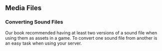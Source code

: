 ## Media Files

### Converting Sound Files

Our book recommended having at least two versions of a sound file when using them as assets in a game. To convert one sound file from another is an easy task when using your server.
